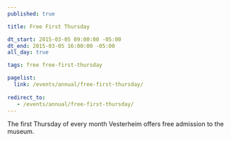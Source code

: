```yaml
---
published: true

title: Free First Thursday

dt_start: 2015-03-05 09:00:00 -05:00
dt_end: 2015-03-05 16:00:00 -05:00
all_day: true

tags: free free-first-thursday

pagelist:
  link: /events/annual/free-first-thursday/
  
redirect_to:
   - /events/annual/free-first-thursday/
---
```

The first Thursday of every month Vesterheim offers free admission to the museum.